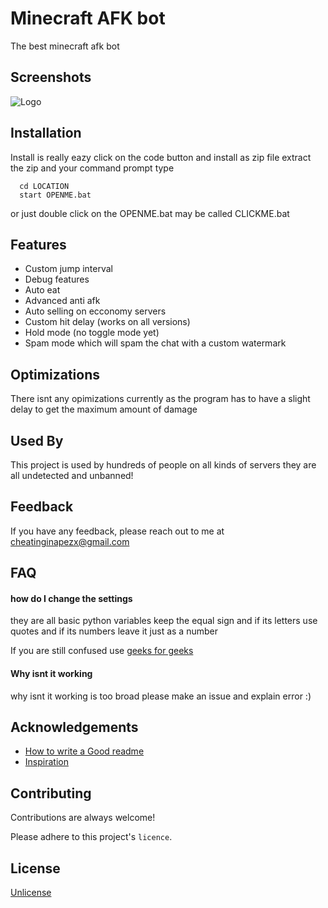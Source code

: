 # Minecraft AFK bot

The best minecraft afk bot


## Screenshots

![Logo](https://imgur.com/a/uXI0C7n)


## Installation

Install is really eazy click on the code button and install as zip file extract the zip and your command prompt type

```batch
  cd LOCATION
  start OPENME.bat
```
or just double click on the OPENME.bat may be called CLICKME.bat
    
## Features

- Custom jump interval
- Debug features
- Auto eat
- Advanced anti afk
- Auto selling on ecconomy servers
- Custom hit delay (works on all versions)
- Hold mode (no toggle mode yet)
- Spam mode which will spam the chat with a custom watermark

## Optimizations

There isnt any opimizations currently as the program has to have a slight delay to get the maximum amount of damage



## Used By

This project is used by hundreds of people on all kinds of servers they are all undetected and unbanned!


## Feedback

If you have any feedback, please reach out to me at cheatinginapezx@gmail.com
## FAQ

#### how do I change the settings

they are all basic python variables keep the equal sign and if its letters use quotes and if its numbers leave it just as a number

If you are still confused use [geeks for geeks](geeksforgeeks.com)

#### Why isnt it working

why isnt it working is too broad please make an issue and explain error :)


## Acknowledgements
 - [How to write a Good readme](https://bulldogjob.com/news/449-how-to-write-a-good-readme-for-your-github-project)
 - [Inspiration](https://www.youtube.com/shorts/flvX3PDVGbQ)

## Contributing

Contributions are always welcome!



Please adhere to this project's `licence`.


## License

[Unlicense](https://choosealicense.com/licenses/unlicense/)
